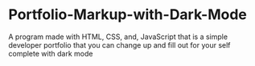 # Portfolio-Markup-with-Dark-Mode
A program made with HTML, CSS, and, JavaScript that is a simple developer portfolio that you can change up and fill out for your self complete with dark mode
